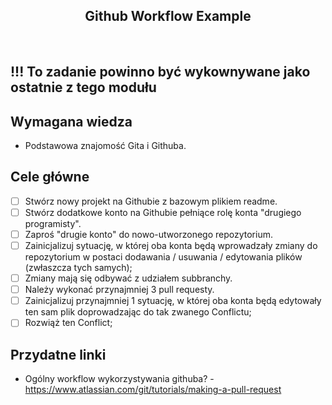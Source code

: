 <h2 align="center">Github Workflow Example</h2>

<br>

## !!! To zadanie powinno być wykownywane jako ostatnie z tego modułu

## Wymagana wiedza

-   Podstawowa znajomość Gita i Githuba.

## Cele główne

-   [ ] Stwórz nowy projekt na Githubie z bazowym plikiem readme.
-   [ ] Stwórz dodatkowe konto na Githubie pełniące rolę konta "drugiego programisty".
-   [ ] Zaproś "drugie konto" do nowo-utworzonego repozytorium.
-   [ ] Zainicjalizuj sytuację, w której oba konta będą wprowadzały zmiany do repozytorium w postaci dodawania / usuwania / edytowania plików (zwłaszcza tych samych);
-   [ ] Zmiany mają się odbywać z udziałem subbranchy.
-   [ ] Należy wykonać przynajmniej 3 pull requesty.
-   [ ] Zainicjalizuj przynajmniej 1 sytuację, w której oba konta będą edytowały ten sam plik doprowadzając do tak zwanego Conflictu;
-   [ ] Rozwiąż ten Conflict;

## Przydatne linki

-   Ogólny workflow wykorzystywania githuba? - https://www.atlassian.com/git/tutorials/making-a-pull-request
